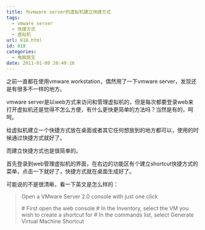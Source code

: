 ```yaml
---
title: 为vmware server的虚拟机建立快捷方式
tags:
  - vmware server
  - 快捷方式
  - 虚拟机
url: 818.html
id: 818
categories:
  - 电脑医生
date: 2011-01-08 20:49:16
---
```


之前一直都在使用vmware workstation，偶然用了一下vmware server，发现还是有很多不一样的地方。  

vmware server是以web方式来访问和管理虚拟机的，但是每次都要登录web来打开虚拟机还是觉得不怎么方便，有什么更快更简单的方法吗？当然是有的，呵呵。  

给虚拟机建立一个快捷方式放在桌面或者其它任何想放到的地方都可以，使用的时候通过快捷方式就好了。  

而建立快捷方式也是很简单的。  

首先登录到web管理虚拟机的界面，在右边的功能区有个建立shortcut快捷方式的菜单，点击一下就好了，快捷方式就在桌面生成好了。  

可能说的不是很清晰，看一下英文是怎么样的：  

> Open a VMware Server 2.0 console with just one click  
>   
> \# First open the web console # In the Inventory, select the VM you wish to create a shortcut for # In the commands list, select Generate Virtual Machine Shortcut